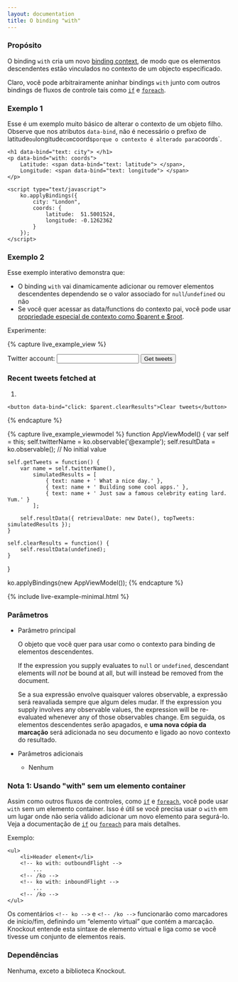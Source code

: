 ```yaml
---
layout: documentation
title: O binding "with"
---
```


### Propósito
O binding `with` cria um novo [binding context](binding-context.html), de modo que os elementos descendentes estão vinculados no contexto de um objecto especificado.

Claro, você pode arbitrairamente aninhar bindings `with` junto com outros bindings de fluxos de controle tais como [`if`](if-binding.html) e [`foreach`](foreach-binding.html).

### Exemplo 1

Esse é um exemplo muito básico de alterar o contexto de um objeto filho. Observe que nos atributos `data-bind`, não é necessário o prefixo de latitude` ou `longitude` com `coords` porque o contexto é alterado para `coords`.

    <h1 data-bind="text: city"> </h1>
    <p data-bind="with: coords">
        Latitude: <span data-bind="text: latitude"> </span>,
        Longitude: <span data-bind="text: longitude"> </span>
    </p>

    <script type="text/javascript">
        ko.applyBindings({
            city: "London",
            coords: {
                latitude:  51.5001524,
                longitude: -0.1262362
            }
        });
    </script>

### Exemplo 2

Esse exemplo interativo demonstra que:

 * O binding `with` vai dinamicamente adicionar ou remover elementos descendentes dependendo se o valor associado for `null`/`undefined` ou não
 * Se você quer acessar as data/functions do contexto pai, você pode usar [propriedade especial de contexto como $parent e $root](binding-context.html).

Experimente:

{% capture live_example_view %}
<form data-bind="submit: getTweets">
    Twitter account:
    <input data-bind="value: twitterName" />
    <button type="submit">Get tweets</button>
</form>

<div data-bind="with: resultData">
    <h3>Recent tweets fetched at <span data-bind="text: retrievalDate"> </span></h3>
    <ol data-bind="foreach: topTweets">
        <li data-bind="text: text"></li>
    </ol>

    <button data-bind="click: $parent.clearResults">Clear tweets</button>
</div>
{% endcapture %}

{% capture live_example_viewmodel %}
function AppViewModel() {
    var self = this;
    self.twitterName = ko.observable('@example');
    self.resultData = ko.observable(); // No initial value

    self.getTweets = function() {
        var name = self.twitterName(),
            simulatedResults = [
                { text: name + ' What a nice day.' },
                { text: name + ' Building some cool apps.' },
                { text: name + ' Just saw a famous celebrity eating lard. Yum.' }
            ];

        self.resultData({ retrievalDate: new Date(), topTweets: simulatedResults });
    }

    self.clearResults = function() {
        self.resultData(undefined);
    }
}

ko.applyBindings(new AppViewModel());
{% endcapture %}

{% include live-example-minimal.html %}

### Parâmetros

  * Parâmetro principal

    O objeto que você quer para usar como o contexto para binding de elementos descendentes.

    If the expression you supply evaluates to `null` or `undefined`, descendant elements will *not* be bound at all, but will instead be removed from the document.

    Se a sua expressão envolve quaisquer valores observable, a expressão será reavaliada sempre que algum deles mudar. 
    If the expression you supply involves any observable values, the expression will be re-evaluated whenever any of those observables change. Em seguida, os elementos descendentes serão apagados, e **uma nova cópia da marcação** será adicionada no seu documento e ligado ao novo contexto do resultado.

  * Parâmetros adicionais

     * Nenhum

### Nota 1: Usando "with" sem um elemento container

Assim como outros fluxos de controles, como [`if`](if-binding.html) e [`foreach`](foreach-binding.html), você pode usar `with` sem um elemento container. Isso é útil se você precisa usar o `with` em um lugar onde não seria válido adicionar um novo elemento para segurá-lo. Veja a documentação de [`if`](if-binding.html) ou [`foreach`](foreach-binding.html) para mais detalhes.

Exemplo:

    <ul>
        <li>Header element</li>
        <!-- ko with: outboundFlight -->
            ...
        <!-- /ko -->
        <!-- ko with: inboundFlight -->
            ...
        <!-- /ko -->
    </ul>

Os comentários `<!-- ko -->` e `<!-- /ko -->` funcionarão como marcadores de início/fim, definindo um “elemento virtual” que contém a marcação. Knockout entende esta sintaxe de elemento virtual e liga como se você tivesse um conjunto de elementos reais.

### Dependências

Nenhuma, exceto a biblioteca Knockout.